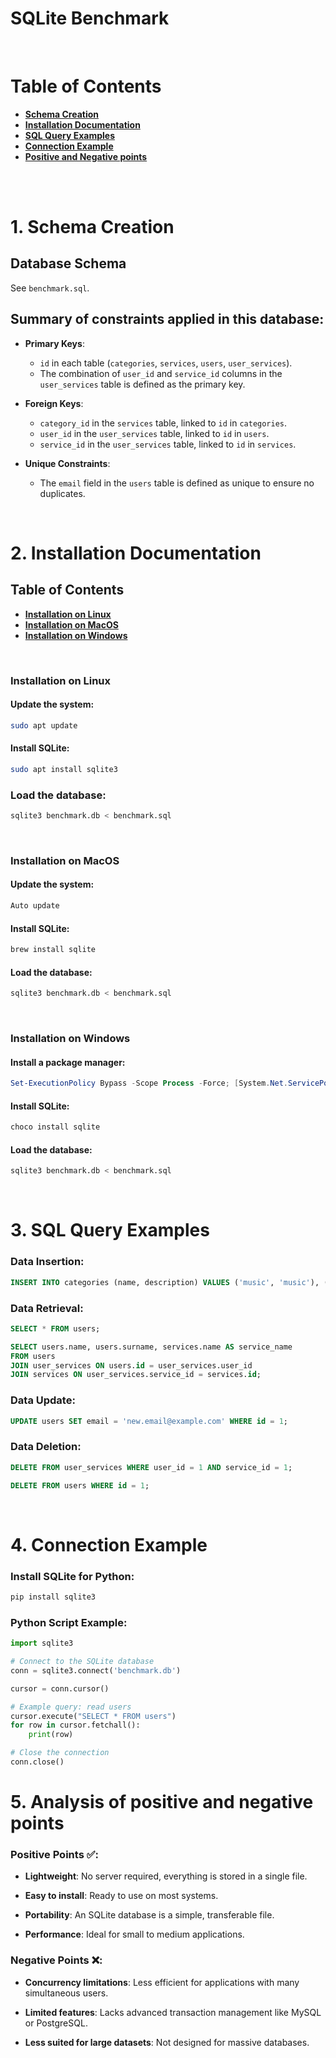 # SQLite Benchmark

<br>

# Table of Contents
- [**Schema Creation**](#1-schema-creation)
- [**Installation Documentation**](#2-installation-documentation)
- [**SQL Query Examples**](#3-sql-query-examples)
- [**Connection Example**](#4-connection-example)
- [**Positive and Negative points**](#5-analysis-of-positive-and-negative-points)

<br>
<br>

# 1. Schema Creation

## Database Schema

See `benchmark.sql`.

## Summary of constraints applied in this database:

- **Primary Keys**: 
    - `id` in each table (`categories`, `services`, `users`, `user_services`).
    - The combination of `user_id` and `service_id` columns in the `user_services` table is defined as the primary key.

- **Foreign Keys**:
    - `category_id` in the `services` table, linked to `id` in `categories`.
    - `user_id` in the `user_services` table, linked to `id` in `users`.
    - `service_id` in the `user_services` table, linked to `id` in `services`.

- **Unique Constraints**:
    - The `email` field in the `users` table is defined as unique to ensure no duplicates.

<br>

# 2. Installation Documentation

## Table of Contents
- [**Installation on Linux**](#installation-on-linux)
- [**Installation on MacOS**](#installation-on-macos)
- [**Installation on Windows**](#installation-on-windows)

<br>

### Installation on Linux

#### Update the system:
```bash
sudo apt update
```

#### Install SQLite:
```bash
sudo apt install sqlite3
```

### Load the database:
```bash
sqlite3 benchmark.db < benchmark.sql
```

<br>

### Installation on MacOS

#### Update the system:
```bash
Auto update
```

#### Install SQLite:
```bash
brew install sqlite
```

#### Load the database:
```bash
sqlite3 benchmark.db < benchmark.sql
```

<br>

### Installation on Windows

#### Install a package manager:
```powershell
Set-ExecutionPolicy Bypass -Scope Process -Force; [System.Net.ServicePointManager]::SecurityProtocol = [System.Net.ServicePointManager]::SecurityProtocol -bor 3072; iex ((New-Object System.Net.WebClient).DownloadString('https://community.chocolatey.org/install.ps1'))
```

#### Install SQLite:
```powershell
choco install sqlite
```

#### Load the database:
```bash
sqlite3 benchmark.db < benchmark.sql 
```

<br>

# 3. SQL Query Examples

### Data Insertion:
```sql
INSERT INTO categories (name, description) VALUES ('music', 'music'), ('video', 'video'), ('school', 'school');
```

### Data Retrieval:
```sql
SELECT * FROM users;

SELECT users.name, users.surname, services.name AS service_name
FROM users
JOIN user_services ON users.id = user_services.user_id
JOIN services ON user_services.service_id = services.id;
```

### Data Update:
```sql
UPDATE users SET email = 'new.email@example.com' WHERE id = 1;
```

### Data Deletion:
```sql
DELETE FROM user_services WHERE user_id = 1 AND service_id = 1;

DELETE FROM users WHERE id = 1;
```

<br>

# 4. Connection Example

### Install SQLite for Python:
```bash
pip install sqlite3
```

### Python Script Example:

```python
import sqlite3

# Connect to the SQLite database
conn = sqlite3.connect('benchmark.db')

cursor = conn.cursor()

# Example query: read users
cursor.execute("SELECT * FROM users")
for row in cursor.fetchall():
    print(row)

# Close the connection
conn.close()
```

# 5. Analysis of positive and negative points

### Positive Points ✅:
- **Lightweight**: No server required, everything is stored in a single file.

- **Easy to install**: Ready to use on most systems.

- **Portability**: An SQLite database is a simple, transferable file.

- **Performance**: Ideal for small to medium applications.

### Negative Points ❌:

- **Concurrency limitations**: Less efficient for applications with many simultaneous users.

- **Limited features**: Lacks advanced transaction management like MySQL or PostgreSQL.

- **Less suited for large datasets**: Not designed for massive databases.
